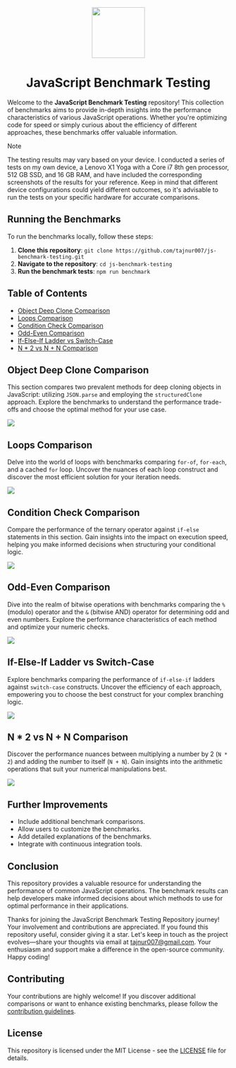 <div align="center">
  <img src='./assets/images/logo-js-benchmark.png' width='120px' height='115px'>
  <h1>JavaScript Benchmark Testing</h1>
</div>

Welcome to the **JavaScript Benchmark Testing** repository! This collection of benchmarks aims to provide in-depth insights into the performance characteristics of various JavaScript operations. Whether you're optimizing code for speed or simply curious about the efficiency of different approaches, these benchmarks offer valuable information.

> [!NOTE]
> The testing results may vary based on your device. I conducted a series of tests on my own device, a Lenovo X1 Yoga with a Core i7 8th gen processor, 512 GB SSD, and 16 GB RAM, and have included the corresponding screenshots of the results for your reference. Keep in mind that different device configurations could yield different outcomes, so it's advisable to run the tests on your specific hardware for accurate comparisons.

## Running the Benchmarks

To run the benchmarks locally, follow these steps:

1. **Clone this repository**: `git clone https://github.com/tajnur007/js-benchmark-testing.git`
2. **Navigate to the repository**: `cd js-benchmark-testing`
3. **Run the benchmark tests**: `npm run benchmark`

## Table of Contents

- [Object Deep Clone Comparison](#object-deep-clone-comparison)
- [Loops Comparison](#loops-comparison)
- [Condition Check Comparison](#condition-check-comparison)
- [Odd-Even Comparison](#odd-even-comparison)
- [If-Else-If Ladder vs Switch-Case](#if-else-if-ladder-vs-switch-case)
- [N * 2 vs N + N Comparison](#n--2-vs-n--n-comparison)

## Object Deep Clone Comparison

This section compares two prevalent methods for deep cloning objects in JavaScript: utilizing `JSON.parse` and employing the `structuredClone` approach. Explore the benchmarks to understand the performance trade-offs and choose the optimal method for your use case.

<div>
  <img src='./assets/images/deep-clone.png'>
</div>

## Loops Comparison

Delve into the world of loops with benchmarks comparing `for-of`, `for-each`, and a cached `for` loop. Uncover the nuances of each loop construct and discover the most efficient solution for your iteration needs.

<div>
  <img src='./assets/images/loop.png'>
</div>

## Condition Check Comparison

Compare the performance of the ternary operator against `if-else` statements in this section. Gain insights into the impact on execution speed, helping you make informed decisions when structuring your conditional logic.

<div>
  <img src='./assets/images/conditional.png'>
</div>

## Odd-Even Comparison

Dive into the realm of bitwise operations with benchmarks comparing the `%` (modulo) operator and the `&` (bitwise AND) operator for determining odd and even numbers. Explore the performance characteristics of each method and optimize your numeric checks.

<div>
  <img src='./assets/images/odd-even.png'>
</div>

## If-Else-If Ladder vs Switch-Case

Explore benchmarks comparing the performance of `if-else-if` ladders against `switch-case` constructs. Uncover the efficiency of each approach, empowering you to choose the best construct for your complex branching logic.

<div>
  <img src='./assets/images/if-else-if-vs-switch-case.png'>
</div>

## N * 2 vs N + N Comparison

Discover the performance nuances between multiplying a number by 2 (`N * 2`) and adding the number to itself (`N + N`). Gain insights into the arithmetic operations that suit your numerical manipulations best.

<div>
  <img src='./assets/images/n-times-2-vs-n-plus-n.png'>
</div>

## Further Improvements

- Include additional benchmark comparisons.
- Allow users to customize the benchmarks.
- Add detailed explanations of the benchmarks.
- Integrate with continuous integration tools.

## Conclusion

This repository provides a valuable resource for understanding the performance of common JavaScript operations. The benchmark results can help developers make informed decisions about which methods to use for optimal performance in their applications.

Thanks for joining the JavaScript Benchmark Testing Repository journey! Your involvement and contributions are appreciated. If you found this repository useful, consider giving it a star. Let's keep in touch as the project evolves—share your thoughts via email at <a href='mailto:tajnur007@gmail.com' target='_blank'>tajnur007@gmail.com</a>. Your enthusiasm and support make a difference in the open-source community. Happy coding!

## Contributing

Your contributions are highly welcome! If you discover additional comparisons or want to enhance existing benchmarks, please follow the [contribution guidelines](CONTRIBUTING.md).

## License

This repository is licensed under the MIT License - see the [LICENSE](LICENSE) file for details.
